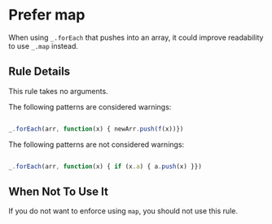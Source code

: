 # Prefer map

When using `_.forEach` that pushes into an array, it could improve readability to use `_.map` instead.

## Rule Details

This rule takes no arguments.

The following patterns are considered warnings:

```js

_.forEach(arr, function(x) { newArr.push(f(x))})

```

The following patterns are not considered warnings:

```js

_.forEach(arr, function(x) { if (x.a) { a.push(x) }})
```


## When Not To Use It

If you do not want to enforce using `map`, you should not use this rule.
